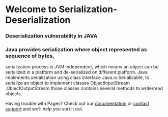 # Welcome to Serialization-Deserialization
### Deserialization vulnerability in JAVA

### Java provides serialization where object represented as sequence of bytes,
serialization process is JVM independent, which means an object can be serialized
in a platform and de-serialized on different platform.
Java implements serialization using class interface Java.io.Serializable, to serialize
an object to implement classes ObjectInputStream ,ObjectOutputStream those
classes contains several methods to write/read objects.

Having trouble with Pages? Check out our [documentation](https://help.github.com/categories/github-pages-basics/) or [contact support](https://github.com/contact) and we’ll help you sort it out.
